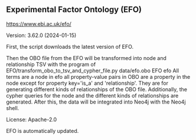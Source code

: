 ## Experimental Factor Ontology (EFO)

https://www.ebi.ac.uk/efo/

Version: 3.62.0 (2024-01-15)


First, the script downloads the latest version of EFO.

Then the OBO file from the EFO will be transformed into node and relationship TSV with the program of EFO/transform_obo_to_tsv_and_cypher_file.py data/efo.obo EFO efo
All terms are a node in efo all property-value pairs in OBO are a property in the node except for property key='is_a' and 'relationship'. They are for generating different kinds of relationships of the OBO file.
Additionally, the cypher queries for the node and the different kinds of relationships are generated. After this, the data will be integrated into Neo4j with the Neo4j shell.

License: Apache-2.0

EFO is automatically updated.